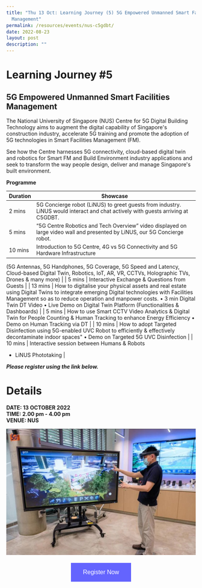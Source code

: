 ```yaml
---
title: "Thu 13 Oct: Learning Journey (5) 5G Empowered Unmanned Smart Facilities
  Management"
permalink: /resources/events/nus-c5gdbt/
date: 2022-08-23
layout: post
description: ""
---
```

# Learning Journey #5

## 5G Empowered Unmanned Smart Facilities Management

The National University of Singapore (NUS) Centre for 5G Digital Building Technology aims to augment the digital capability of Singapore's construction industry, accelerate 5G training and promote the adoption of 5G technologies in Smart Facilities Management (FM).

See how the Centre harnesses 5G connectivity, cloud-based digital twin and robotics for Smart FM and Build Environment industry applications and seek to transform the way people design, deliver and manage Singapore's built environment.

**Programme**

| Duration | Showcase | 
| -------- | -------- | 
| 2 mins     | 5G Concierge robot (LiNUS) to greet guests from industry. LiNUS would interact and chat actively with guests arriving at C5GDBT.    |
| 5 mins    | “5G Centre Robotics and Tech Overview” video displayed on large video wall and presented by LiNUS, our 5G Concierge robot.    |
| 10 mins   | Introduction to 5G Centre, 4G vs 5G Connectivity and 5G Hardware Infrastructure
(5G Antennas, 5G Handphones, 5G Coverage, 5G Speed and Latency, Cloud-based Digital Twin, Robotics, IoT, AR, VR, CCTVs, Holographic TVs, Drones & many more)
   |
| 5 mins   | Interactive Exchange & Questions from Guests   |
| 13 mins     | How to digitalise your physical assets and real estate using Digital Twins to integrate emerging Digital technologies with Facilities Management so as to reduce operation and manpower costs.
•	3 min Digital Twin DT Video 
•	Live Demo on Digital Twin Platform (Functionalities & Dashboards)
    |
| 5 mins   | How to use Smart CCTV Video Analytics & Digital Twin for People Counting & Human Tracking to enhance Energy Efficiency
•	Demo on Human Tracking via DT
   |
| 10 mins   | How to adopt Targeted Disinfection using 5G-enabled UVC Robot to efficiently & effectively decontaminate indoor spaces" 
•	Demo on Targeted 5G UVC Disinfection 
     |
| 10 mins     | Interactive session between Humans & Robots 
+ LiNUS Phototaking
     |

***Please register using the link below.***

# Details
**DATE: 13 OCTOBER 2022** <br> 
**TIME: 2.00 pm - 4.00 pm** <br> 
**VENUE: NUS** 


![NUS C5GDBT](/images/events/5GLF/NUS%20C5GDBT.jpg)

<style>
#register {
  background-color: #0000ff;
  border: none;
  color: white;
  padding: 16px 32px;
  text-align: center;
  font-size: 16px;
  margin: 4px 2px;
  opacity: 0.6;
  transition: 0.3s;
  display: inline-block;
  text-decoration: none;
  cursor: pointer;
}
</style>

<center><a href="https://form.gov.sg/628f22d33778d80011a07cc6 " target="_blank"><button id="register" class="btn">Register Now</button></a></center>